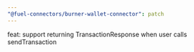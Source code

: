 ```yaml
---
"@fuel-connectors/burner-wallet-connector": patch
---
```


feat: support returning TransactionResponse when user calls sendTransaction
